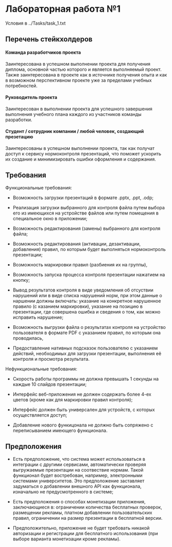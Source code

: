 <h1>Лабораторная работа №1</h1>
<p>Условия в ../Tasks/task_1.txt</p>
<h2>Перечень стейкхолдеров</h2>
<h4>Команда разработчиков проекта</h4>
Заинтересована в успешном выполнении проекта для получения диплома, основной частью которого и является выполняемый проект. Также заинтересована в проекте как в источнике получения опыта и как в возможном перспективном проекте уже за пределами учебных потребностей.
<h4>Руководитель проекта</h4>
Заинтересован в выполнении проекта для успешного завершения выполнения учебного плана каждого из участников команды разработки.
<h4>Студент / сотрудник компании / любой человек, создающий презетацию</h4>
Заинтересованы в успешном выполнении проекта, так как получат доступ к сервису нормоконтроля презентаций, что поможет ускорить их создание и минимизировать ошибки оформления и содержания.
<h2>Требования</h2>
<p>Функциональные требования:</p>

- Возможность загрузки презентаций в формате .pptx, .ppt, .odp;

- Реализация загрузки выбранного для контроля файла путем выбора его из имеющихся на устройстве файлов или путем помещения в специальное окно в приложении;
  
- Возможность редактирования (замены) выбранного для контроля файла;
  
- Возможность редактирования (активации, дезактивации, добавления) правил, по которым будет выполняться нормоконтроль презентации;
  
- Возможность маркировки правил (разбиения их на группы),
  
- Возможность запуска процесса контроля презентации нажатием на кнопку;
  
- Вывод результатов контроля в виде уведомления об отсуствии нарушений или в виде списка нарушений норм, при этом данные о наршении должны включать: указание на конкретное нарушенное правило (с казанием маркировки), указание на позицию в презентации, где совершена ошибка и сведения о том, как можно исправить нарушение;

- Возможность выгрузки файла о результатах контроля на устройство пользователя в формате PDF с указанием правил, по которым она проводилась,

- Предоставление нативных подсказок пользователю с указанием действий, необходимых для загрузки презентации, выполнения её контроля и просмотра результата.
</p>
<p>Нефункциональные требования:
  
- Скорость работы программы не должна превышать 1 секунды на каждые 10 слайдов презентации;

- Интерфейс веб-приложения не должен содержать более 4-ех цветов (кроме как для маркировки правил контроля);

- Интерфейс должен быть универсален для устройств, с которых осуществляется доступ;

- Добавление нового функицонала не должно быть сопряжено с переписыванием имеющего функционала.
</p>
<h2>Предположения</h2>

- Есть предположение, что система может использоваться в интеграции с другими сервисами, автоматически проверяя выгружаемые презентации на соотвествие нормам. Такой функционал будет востребован, например, электронными системами университетов. Это предположение заставляет задуматься о добавлении внешного API как функционала, изначально не предусмотренного в системе;

- Есть предположения о способах монетизации приложения, заключающиеся в: ограничении количества бесплатных проверок, размещении рекламы, платном добавлении пользовательских правил, ограничении на размер презентации в бесплатной версии.

- Предположительно, приложение не будет требовать никакой авторизации и регистрации для бесплатного использования (при выборе варианта монетизации кроме рекламы).
